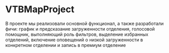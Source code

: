 # VTBMapProject

В проекте мы реализовали основной функционал, а также разработали фичи: график и предсказание загруженности отделения, голосовой помощник, выполняющий роль фильтров, выделение избранных отделений, включение оповещений о низкой загруженности в конкретном отделении и запись в премиум отделение
